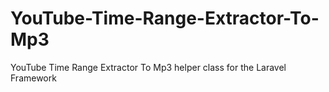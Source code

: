 # YouTube-Time-Range-Extractor-To-Mp3
YouTube Time Range Extractor To Mp3 helper class for the Laravel Framework
